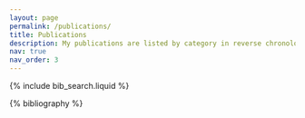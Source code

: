 ```yaml
---
layout: page
permalink: /publications/
title: Publications
description: My publications are listed by category in reverse chronological order. You can also find them on <a href="https://inspirehep.net/authors/2656456">INSPIRE</a>. 
nav: true
nav_order: 3
---
```


<!-- _pages/publications.md -->

<!-- Bibsearch Feature -->

{% include bib_search.liquid %}

<div class="publications">

{% bibliography %}

</div>
